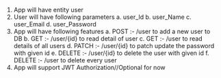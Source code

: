 1. App will have entity user 
2. User will have following parameters
    a. user_Id
    b. user_Name
    c. user_Email
    d. user_Password
3. App will have following features
    a. POST :- /user to add a new user to DB
    b. GET :- /user/{id} to read detail of user
    c. GET :- /user to read details of all users
    d. PATCH :- /user/{id} to patch update the password with given id
    e. DELETE :- /user/{id} to delete the user with given id
    f. DELETE :- /user to delete every user
4. App will support JWT Authorization//Optional for now
